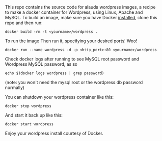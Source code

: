 This repo contains the source code for alauda wordpress images, a recipe to make a docker  container for Wordpress, using Linux, Apache and MySQL. 
To build an image, make sure you have Docker [installed](http://www.docker.io/gettingstarted/), clone this repo and then run:
```
docker build -rm -t <yourname>/wordpress .
```

To run the image
Then run it, specifying your desired ports! Woo! 
```
docker run --name wordpress -d -p <http_port>:80 <yourname>/wordpress 
```

Check docker logs after running to see MySQL root password and Wordpress MySQL password, as so
```
echo $(docker logs wordpress | grep password)
```
(note: you won't need the mysql root or the wordpress db password normally)


You can shutdown your wordpress container like this:
```
docker stop wordpress
```

And start it back up like this:
```
docker start wordpress
```

Enjoy your wordpress install courtesy of Docker.
